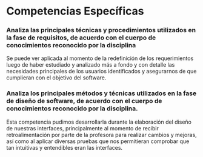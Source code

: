 # Competencias Específicas
### Analiza las principales técnicas y procedimientos utilizados en la fase de requisitos, de acuerdo con el cuerpo de conocimientos reconocido por la disciplina
Se puede ver aplicada al momento de la redefinición de los requerimientos luego de haber estudiado y analizado más a fondo y con detalle las necesidades principales de los usuarios identificados y asegurarnos de que cumplieran con el objetivo del software.

### Analiza los principales métodos y técnicas utilizados en la fase de diseño de software, de acuerdo con el cuerpo de conocimientos reconocido por la disciplina.
Esta competencia pudimos desarrollarla durante la elaboración del diseño de nuestras interfaces, principalmente al momento de recibir retroalimentación por parte de la profesora
para realizar cambios y mejoras, así como al aplicar diversas pruebas que nos permitieran comprobar que tan intuitivas y entendibles eran las interfaces.


